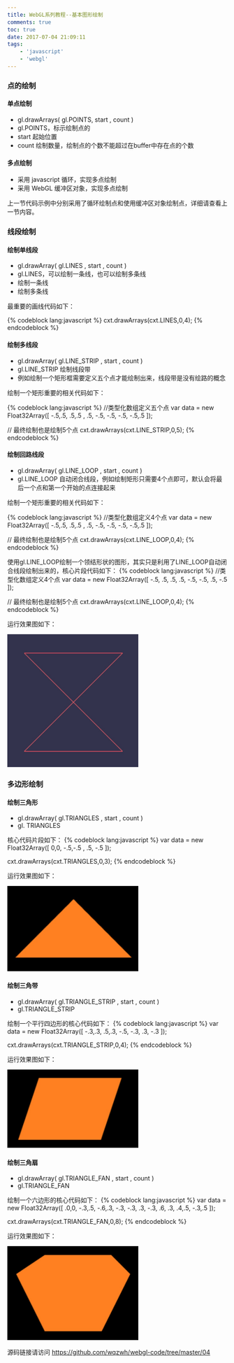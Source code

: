 ```yaml
---
title: WebGL系列教程--基本图形绘制
comments: true
toc: true
date: 2017-07-04 21:09:11
tags: 
    - 'javascript'
    - 'webgl'
---
```


### 点的绘制

#### 单点绘制

* gl.drawArrays( gl.POINTS, start , count )
* gl.POINTS，标示绘制点的
* start 起始位置
* count 绘制数量，绘制点的个数不能超过在buffer中存在点的个数

#### 多点绘制

* 采用 javascript 循环，实现多点绘制
* 采用 WebGL 缓冲区对象，实现多点绘制

上一节代码示例中分别采用了循环绘制点和使用缓冲区对象绘制点，详细请查看上一节内容。

<!-- more -->

### 线段绘制

#### 绘制单线段

* gl.drawArray( gl.LINES , start , count )
* gl.LINES，可以绘制一条线，也可以绘制多条线
* 绘制一条线
* 绘制多条线

最重要的画线代码如下：

{% codeblock lang:javascript %}
cxt.drawArrays(cxt.LINES,0,4);
{% endcodeblock %}

####  绘制多线段

* gl.drawArray( gl.LINE_STRIP , start , count )
* gl.LINE_STRIP 绘制线段带
* 例如绘制一个矩形框需要定义五个点才能绘制出来，线段带是没有绘路的概念


绘制一个矩形重要的相关代码如下：

{% codeblock lang:javascript %}
//类型化数组定义五个点
var data = new Float32Array([
    -.5,.5,
    .5,.5 ,
    .5, -.5,
    -.5, -.5,
    -.5,.5
]);

// 最终绘制也是绘制5个点
cxt.drawArrays(cxt.LINE_STRIP,0,5);
{% endcodeblock %}

#### 绘制回路线段

* gl.drawArray( gl.LINE_LOOP , start , count )
* gl.LINE_LOOP 自动闭合线段，例如绘制矩形只需要4个点即可，默认会将最后一个点和第一个开始的点连接起来

绘制一个矩形重要的相关代码如下：

{% codeblock lang:javascript %}
//类型化数组定义4个点
var data = new Float32Array([
    -.5,.5,
    .5,.5 ,
    .5, -.5,
    -.5, -.5,
    -.5,.5
]);

// 最终绘制也是绘制5个点
cxt.drawArrays(cxt.LINE_LOOP,0,4);
{% endcodeblock %}

使用gl.LINE_LOOP绘制一个领结形状的图形，其实只是利用了LINE_LOOP自动闭合线段绘制出来的，核心片段代码如下：
{% codeblock lang:javascript %}
//类型化数组定义4个点
var data = new Float32Array([
    -.5, .5,
    .5, .5,
    -.5, -.5,
    .5, -.5
]);

// 最终绘制也是绘制5个点
cxt.drawArrays(cxt.LINE_LOOP,0,4);
{% endcodeblock %}

运行效果图如下：

<img width="300" src="webgl-2017-07-04/01.jpeg"/>

### 多边形绘制

#### 绘制三角形

* gl.drawArray( gl.TRIANGLES , start , count )
* gl. TRIANGLES

核心代码片段如下：
{% codeblock lang:javascript %}
var data = new Float32Array([
    0,0,
    -.5,-.5 ,
    .5, -.5
]);

cxt.drawArrays(cxt.TRIANGLES,0,3);
{% endcodeblock %}

运行效果图如下：

<img width="300" src="webgl-2017-07-04/02.jpeg"/>

#### 绘制三角带

* gl.drawArray( gl.TRIANGLE_STRIP , start , count )
* gl.TRIANGLE_STRIP

绘制一个平行四边形的核心代码如下：
{% codeblock lang:javascript %}
var data = new Float32Array([
        -.3,.3,
        .5,.3,
    -.5, -.3,
        .3, -.3
    ]);

cxt.drawArrays(cxt.TRIANGLE_STRIP,0,4);
{% endcodeblock %}

运行效果图如下：

<img width="300" src="webgl-2017-07-04/03.jpeg"/>

#### 绘制三角扇

* gl.drawArray( gl.TRIANGLE_FAN , start , count )
* gl.TRIANGLE_FAN

绘制一个六边形的核心代码如下：
{% codeblock lang:javascript %}
var data = new Float32Array([
      .0,0,
      -.3,.5,
      -.6,.3,
      -.3, -.3,
      .3, -.3,
      .6, .3,
          .4,.5,
      -.3,.5
    ]);

cxt.drawArrays(cxt.TRIANGLE_FAN,0,8);
{% endcodeblock %}

运行效果图如下：

<img width="300" src="webgl-2017-07-04/04.jpeg"/>

源码链接请访问 https://github.com/wqzwh/webgl-code/tree/master/04
